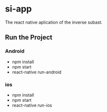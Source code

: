 # si-app

The react native aplication of the inverse subast.

## Run the Project  

### Android

- npm install  
- npm start  
- react-native run-android  

### ios

- npm install  
- npm start  
- react-native run-ios    

